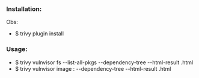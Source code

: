 ### Installation:

Obs: 

- $ trivy plugin install <path to vulnvisor_vx.x.x_.tar.gz>

### Usage:

- $ trivy vulnvisor fs <path> --list-all-pkgs --dependency-tree --html-result <output>.html
- $ trivy vulnvisor image <image-name>:<version> --dependency-tree --html-result <output>.html

